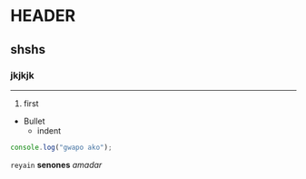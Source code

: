 # HEADER

## shshs

### jkjkjk

---
 1. first

 - Bullet
    - indent

```javascript
console.log("gwapo ako");
```
`reyain` **senones** *amadar*